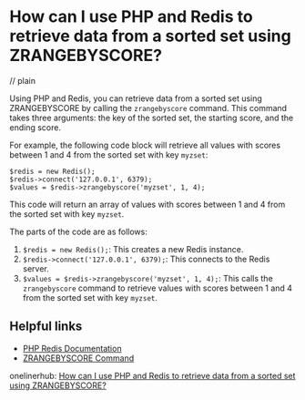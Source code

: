 # How can I use PHP and Redis to retrieve data from a sorted set using ZRANGEBYSCORE?
// plain

Using PHP and Redis, you can retrieve data from a sorted set using ZRANGEBYSCORE by calling the `zrangebyscore` command. This command takes three arguments: the key of the sorted set, the starting score, and the ending score.

For example, the following code block will retrieve all values with scores between 1 and 4 from the sorted set with key `myzset`:

```
$redis = new Redis();
$redis->connect('127.0.0.1', 6379);
$values = $redis->zrangebyscore('myzset', 1, 4);
```

This code will return an array of values with scores between 1 and 4 from the sorted set with key `myzset`.

The parts of the code are as follows:

1. `$redis = new Redis();`: This creates a new Redis instance.
2. `$redis->connect('127.0.0.1', 6379);`: This connects to the Redis server.
3. `$values = $redis->zrangebyscore('myzset', 1, 4);`: This calls the `zrangebyscore` command to retrieve values with scores between 1 and 4 from the sorted set with key `myzset`.

## Helpful links

- [PHP Redis Documentation](https://redis.io/clients/php)
- [ZRANGEBYSCORE Command](https://redis.io/commands/zrangebyscore)

onelinerhub: [How can I use PHP and Redis to retrieve data from a sorted set using ZRANGEBYSCORE?](https://onelinerhub.com/predis/how-can-i-use-php-and-redis-to-retrieve-data-from-a-sorted-set-using-zrangebyscore)